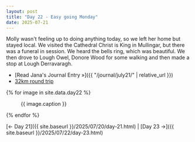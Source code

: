 ```yaml
---
layout: post
title: "Day 22 - Easy going Monday"
date: 2025-07-21
---
```


Molly wasn't feeling up to doing anything today, so we left her home but stayed local.  We visited the Cathedral Christ is King in Mullingar, but there was a funeral in session.  We heard the bells ring, which was beautiful.  We then drove to Lough Owel, Donore Wood for some walking and then made a stop at Lough Derravaragh.   

- [Read Jana's Journal Entry »]({{ "/journal/july21/" | relative_url }})
- [32km round trip](https://www.google.com/maps/dir/Weir's+Bar+%26+Restaurant,+Multy,+Mullingar,+Co.+Westmeath,+N91+T9WY,+Ireland/Cathedral+of+Christ+the+King,+Bishop's+Gate+Street,+Mullingar,+County+Westmeath,+Ireland/Lough+Owel,+County+Westmeath,+Ireland/Donore+Wood,+Donore,+County+Westmeath,+Ireland/Weir's+Bar+%26+Restaurant,+Rathganny,+Mullingar,+County+Westmeath,+Ireland/@53.5856844,-7.4439633,19081m/data=!3m2!1e3!4b1!4m32!4m31!1m5!1m1!1s0x485dc269aa52fa1b:0xf847b3467fe9ee47!2m2!1d-7.3907611!2d53.6246435!1m5!1m1!1s0x485dc01b93168dad:0xf4d0ec6d27f91351!2m2!1d-7.3456173!2d53.5268821!1m5!1m1!1s0x485dc1978226f08b:0xb86bbe1039aafa4b!2m2!1d-7.3857413!2d53.5687975!1m5!1m1!1s0x485dc3257f7f1499:0x69e5fce7dd0295aa!2m2!1d-7.386692!2d53.6450798!1m5!1m1!1s0x485dc269aa52fa1b:0xf847b3467fe9ee47!2m2!1d-7.3907611!2d53.6246435!3e0?entry=ttu&g_ep=EgoyMDI1MDcxNi4wIKXMDSoASAFQAw%3D%3D)

{% for image in site.data.day22 %}
<figure>
  <img src="{{ site.baseurl }}{{ image.src }}" alt="">
  <figcaption>{{ image.caption }}</figcaption>
</figure>
{% endfor %}

[← Day 21]({{ site.baseurl }}/2025/07/20/day-21.html) | [Day 23 →]({{ site.baseurl }}/2025/07/22/day-23.html)

